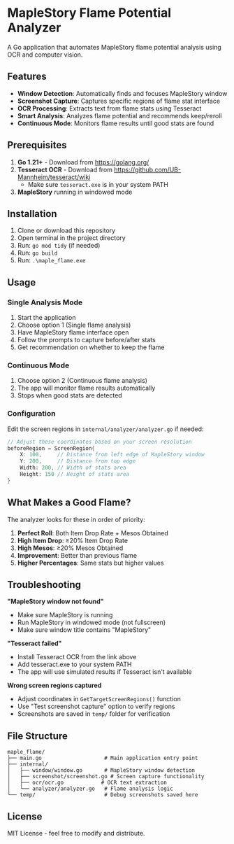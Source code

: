 # MapleStory Flame Potential Analyzer

A Go application that automates MapleStory flame potential analysis using OCR and computer vision.

## Features

- **Window Detection**: Automatically finds and focuses MapleStory window
- **Screenshot Capture**: Captures specific regions of flame stat interface  
- **OCR Processing**: Extracts text from flame stats using Tesseract
- **Smart Analysis**: Analyzes flame potential and recommends keep/reroll
- **Continuous Mode**: Monitors flame results until good stats are found

## Prerequisites

1. **Go 1.21+** - Download from https://golang.org/
2. **Tesseract OCR** - Download from https://github.com/UB-Mannheim/tesseract/wiki
   - Make sure `tesseract.exe` is in your system PATH
3. **MapleStory** running in windowed mode

## Installation

1. Clone or download this repository
2. Open terminal in the project directory
3. Run: `go mod tidy` (if needed)
4. Run: `go build`
5. Run: `.\maple_flame.exe`

## Usage

### Single Analysis Mode
1. Start the application
2. Choose option 1 (Single flame analysis)
3. Have MapleStory flame interface open
4. Follow the prompts to capture before/after stats
5. Get recommendation on whether to keep the flame

### Continuous Mode  
1. Choose option 2 (Continuous flame analysis)
2. The app will monitor flame results automatically
3. Stops when good stats are detected

### Configuration

Edit the screen regions in `internal/analyzer/analyzer.go` if needed:

```go
// Adjust these coordinates based on your screen resolution
beforeRegion = ScreenRegion{
    X: 100,     // Distance from left edge of MapleStory window
    Y: 200,     // Distance from top edge  
    Width: 200, // Width of stats area
    Height: 150 // Height of stats area
}
```

## What Makes a Good Flame?

The analyzer looks for these in order of priority:

1. **Perfect Roll**: Both Item Drop Rate + Mesos Obtained
2. **High Item Drop**: ≥20% Item Drop Rate  
3. **High Mesos**: ≥20% Mesos Obtained
4. **Improvement**: Better than previous flame
5. **Higher Percentages**: Same stats but higher values

## Troubleshooting

**"MapleStory window not found"**
- Make sure MapleStory is running
- Run MapleStory in windowed mode (not fullscreen)
- Make sure window title contains "MapleStory"

**"Tesseract failed"**  
- Install Tesseract OCR from the link above
- Add tesseract.exe to your system PATH
- The app will use simulated results if Tesseract isn't available

**Wrong screen regions captured**
- Adjust coordinates in `GetTargetScreenRegions()` function
- Use "Test screenshot capture" option to verify regions
- Screenshots are saved in `temp/` folder for verification

## File Structure

```
maple_flame/
├── main.go                    # Main application entry point
├── internal/
│   ├── window/window.go       # MapleStory window detection
│   ├── screenshot/screenshot.go # Screen capture functionality  
│   ├── ocr/ocr.go            # OCR text extraction
│   └── analyzer/analyzer.go   # Flame analysis logic
└── temp/                      # Debug screenshots saved here
```

## License

MIT License - feel free to modify and distribute.
